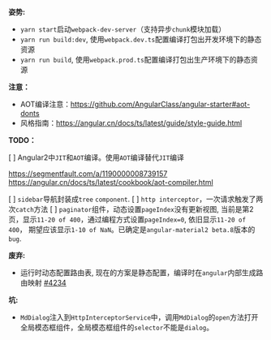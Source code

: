 
__姿势:__

* `yarn start`启动`webpack-dev-server`（支持异步`chunk`模块加载）
* `yarn run build:dev`, 使用`webpack.dev.ts`配置编译打包出开发环境下的静态资源
* `yarn run build`, 使用`webpack.prod.ts`配置编译打包出生产环境下的静态资源

__注意：__

* AOT编译注意：https://github.com/AngularClass/angular-starter#aot-donts
* 风格指南：https://angular.cn/docs/ts/latest/guide/style-guide.html

__TODO：__

[  ] Angular2中`JIT`和`AOT`编译。使用`AOT`编译替代`JIT`编译

  https://segmentfault.com/a/1190000008739157
  https://angular.cn/docs/ts/latest/cookbook/aot-compiler.html

[  ] `sidebar`导航封装成`tree` `component`.
[  ] `http interceptor`，一次请求触发了两次`catch`方法
[  ] `paginator`组件，动态设置`pageIndex`没有更新视图, 当前是第2页，显示`11-20 of 400`，通过编程方式设置`pageIndex=0`, 依旧显示`11-20 of 400`，
期望应该显示`1-10 of NaN`。已确定是`angular-material2 beta.8`版本的`bug`.

__废弃:__

* 运行时动态配置路由表, 现在的方案是静态配置，编译时在`angular`内部生成路由映射 [#4234](https://github.com/angular/angular-cli/issues/4234)

__坑:__

* `MdDialog`注入到`HttpInterceptorService`中，调用`MdDialog`的`open`方法打开全局模态框组件，全局模态框组件的`selector`不能是`dialog`。
